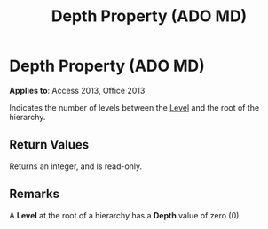 ﻿---
title: Depth Property (ADO MD)
TOCTitle: Depth Property (ADO MD)
ms:assetid: efd2b776-a156-b60c-22f1-a6c0925e6bcf
ms:mtpsurl: https://msdn.microsoft.com/library/JJ250219(v=office.15)
ms:contentKeyID: 48548593
ms.date: 09/18/2015
mtps_version: v=office.15
---

# Depth Property (ADO MD)


**Applies to**: Access 2013, Office 2013

Indicates the number of levels between the [Level](level-object-ado-md.md) and the root of the hierarchy.

## Return Values

Returns an integer, and is read-only.

## Remarks

A **Level** at the root of a hierarchy has a **Depth** value of zero (0).

